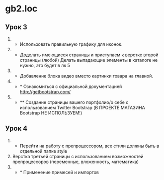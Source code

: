 # gb2.loc


## Урок 3
1. + Использовать правильную графику для иконок.
2. + Доделать имеющиеся страницы и приступаем к верстке второй страницы (любой) Делать выпадающие элементы в каталоге не нужно, это будет в лк 5
3. + Добавление блока видео вместо картинки товара на главной.
4. + \*  Ознакомиться с официальной документацией http://getbootstrap.com/
5. - ** Создание страницы вашего портфолио/о себе с использованием Twitter Bootstrap (В ПРОЕКТЕ МАГАЗИНА Bootstrap НЕ ИСПОЛЬЗУЕМ!)

## Урок 4
1. + Перейти на работу с препроцессором, все стили должны быть в отдельной папке style
2. Верстка третьей страницы с использованием возможностей препроцессоров (переменные, вложенность, математика)
3. + \* Применение примесей и импортов